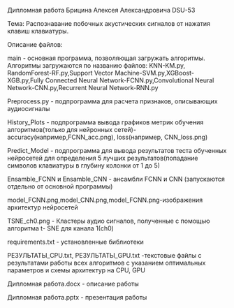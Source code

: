 Дипломная работа Брицина Алексея Александровича DSU-53

Тема: Распознавание побочных акустических сигналов от нажатия клавиш клавиатуры.

Описание файлов:

  main - основная программа, позволяющая загружать алгоритмы. Алгоритмы загружаются по названию файлов: KNN-KM.py, RandomForest-RF.py,Support Vector Machine-SVM.py,XGBoost-XGB.py,Fully Connected Neural Network-FCNN.py,Convolutional Neural Network-CNN.py,Recurrent Neural Network-RNN.py
  
  Preprocess.py - подпрограмма для расчета признаков, описывающих аудиосигналы
  
  History_Plots - подпрограмма вывода графиков метрик обучения алгоритмов(только для нейронных сетей)-accuracy(например,FCNN_acc.png), loss(например, CNN_loss.png)
  
  Predict_Model - подпрограмма для вывода результатов теста обученных нейросетей для определения  5 лучших результатов(попадание символов клавиатуры в глубину колонки от 1 до 5)
  
  Ensamble_FCNN и Ensamble_CNN - ансамбли FCNN и CNN (запускаются отдельно от основной программы)
  
  model_FCNN.png,model_CNN.png,model_FCNN.png-изображения архитектур нейросетей
  
  TSNE_ch0.png - Кластеры аудио сигналов, полученные с помощью алгоритма t- SNE для канала 1(ch0)
  
  requirements.txt - установленные библиотеки 
  
  РЕЗУЛЬТАТЫ_CPU.txt, РЕЗУЛЬТАТЫ_GPU.txt -текстовые файлы с результатами работы всех алгоритмов с указанием оптимальных параметров и схемы архитектур на CPU, GPU
  
  Дипломная работа.docx - описание работы
  
  Дипломная работа.pptx - презентация работы
